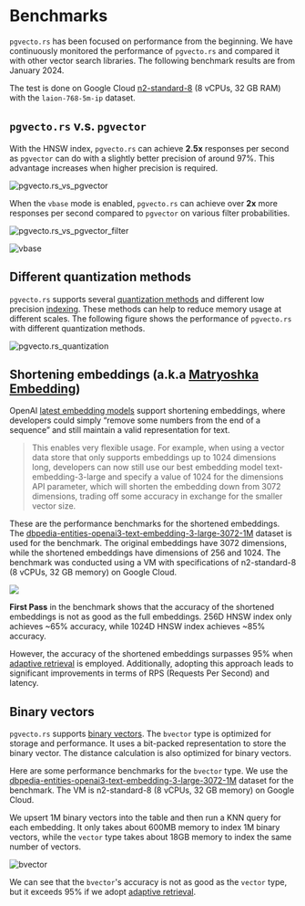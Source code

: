 # Benchmarks

`pgvecto.rs` has been focused on performance from the beginning. We have continuously monitored the performance of `pgvecto.rs` and compared it with other vector search libraries. The following benchmark results are from January 2024.

The test is done on Google Cloud [n2-standard-8](https://cloud.google.com/compute/docs/general-purpose-machines#n2_series) (8 vCPUs, 32 GB RAM) with the `laion-768-5m-ip` dataset.

## `pgvecto.rs` v.s. `pgvector`

With the HNSW index, `pgvecto.rs` can achieve **2.5x** responses per second as `pgvector` can do with a slightly better precision of around 97%. This advantage increases when higher precision is required.

![pgvecto.rs_vs_pgvector](./images/2024Jan_pgvectors_compare.png)

When the `vbase` mode is enabled, `pgvecto.rs` can achieve over **2x** more responses per second compared to `pgvector` on various filter probabilities.

![pgvecto.rs_vs_pgvector_filter](./images/2024Jan_pgvectors_filter_compare.png)

![vbase](./images/vbase.png)

## Different quantization methods

`pgvecto.rs` supports several [quantization methods](../usage/quantization.md) and different low precision [indexing](../usage/indexing.md). These methods can help to reduce memory usage at different scales. The following figure shows the performance of `pgvecto.rs` with different quantization methods.

![pgvecto.rs_quantization](./images/2024Jan_pgvectors_quantization.png)

## Shortening embeddings (a.k.a [Matryoshka Embedding](https://aniketrege.github.io/blog/2024/mrl/))

OpenAI [latest embedding models](https://openai.com/blog/new-embedding-models-and-api-updates) support shortening embeddings, where developers could simply “remove some numbers from the end of a sequence” and still maintain a valid representation for text.

> This enables very flexible usage. For example, when using a vector data store that only supports embeddings up to 1024 dimensions long, developers can now still use our best embedding model text-embedding-3-large and specify a value of 1024 for the dimensions API parameter, which will shorten the embedding down from 3072 dimensions, trading off some accuracy in exchange for the smaller vector size.

These are the performance benchmarks for the shortened embeddings. The [dbpedia-entities-openai3-text-embedding-3-large-3072-1M](https://huggingface.co/datasets/Qdrant/dbpedia-entities-openai3-text-embedding-3-large-3072-1M) dataset is used for the benchmark. The original embeddings have 3072 dimensions, while the shortened embeddings have dimensions of 256 and 1024. The benchmark was conducted using a VM with specifications of n2-standard-8 (8 vCPUs, 32 GB memory) on Google Cloud.

![](./images/shorten-vector.png)

**First Pass** in the benchmark shows that the accuracy of the shortened embeddings is not as good as the full embeddings. 256D HNSW index only achieves ~65% accuracy, while 1024D HNSW index achieves ~85% accuracy. 

However, the accuracy of the shortened embeddings surpasses 95% when [adaptive retrieval](/use-case/adaptive-retrieval) is employed. Additionally, adopting this approach leads to significant improvements in terms of RPS (Requests Per Second) and latency.

## Binary vectors

`pgvecto.rs` supports [binary vectors](/usage/vector-types.html#bvector-binary-vector). The `bvector` type is optimized for storage and performance. It uses a bit-packed representation to store the binary vector. The distance calculation is also optimized for binary vectors.

Here are some performance benchmarks for the `bvector` type. We use the [dbpedia-entities-openai3-text-embedding-3-large-3072-1M](https://huggingface.co/datasets/Qdrant/dbpedia-entities-openai3-text-embedding-3-large-3072-1M) dataset for the benchmark. The VM is n2-standard-8 (8 vCPUs, 32 GB memory) on Google Cloud.

We upsert 1M binary vectors into the table and then run a KNN query for each embedding. It only takes about 600MB memory to index 1M binary vectors, while the `vector` type takes about 18GB memory to index the same number of vectors.

![bvector](./images/bvector.png)

We can see that the `bvector`'s accuracy is not as good as the `vector` type, but it exceeds 95%  if we adopt [adaptive retrieval](/use-case/adaptive-retrieval).
